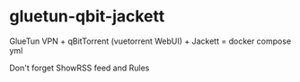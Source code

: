 # gluetun-qbit-jackett
GlueTun VPN + qBitTorrent (vuetorrent WebUI) + Jackett = docker compose yml

Don't forget ShowRSS feed and Rules
